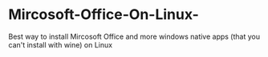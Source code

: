 # Mircosoft-Office-On-Linux-
Best way to install Mircosoft Office and more windows native apps (that you can't install with wine) on Linux 
